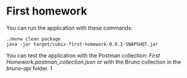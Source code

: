# First homework

You can run the application with these commands:

```
./mvnw clean package
java -jar target/cubix-first-homework-0.0.1-SNAPSHOT.jar
```

You can test the application with the Postman collection: _First Homework.postman_collection.json_ or with the Bruno collection in the _bruno-api_ folder.
1